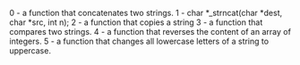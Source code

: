 0 -  a function that concatenates two strings.
1 - char *_strncat(char *dest, char *src, int n);
2 - a function that copies a string
3 - a function that compares two strings.
4 -  a function that reverses the content of an array of integers.
5 - a function that changes all lowercase letters of a string to uppercase.
